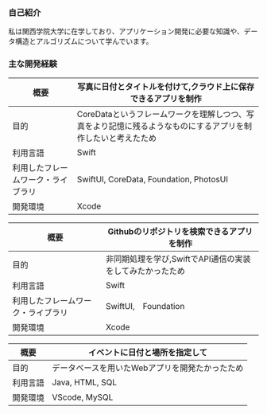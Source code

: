 ### 自己紹介
私は関西学院大学に在学しており、アプリケーション開発に必要な知識や、データ構造とアルゴリズムについて学んでいます。

### 主な開発経験
| 概要 | 写真に日付とタイトルを付けて,クラウド上に保存できるアプリを制作 |
| ---- | ---- |
| 目的 | CoreDataというフレームワークを理解しつつ、写真をより記憶に残るようなものにするアプリを制作したいと考えたため |
| 利用言語 | Swift |
| 利用したフレームワーク・ライブラリ | SwiftUI, CoreData, Foundation, PhotosUI | 
| 開発環境 | Xcode |

| 概要 | Githubのリポジトリを検索できるアプリを制作 |
| ---- | ---- |
| 目的 | 非同期処理を学び,SwiftでAPI通信の実装をしてみたかったため |
| 利用言語 | Swift |
| 利用したフレームワーク・ライブラリ | SwiftUI,　Foundation |
| 開発環境 | Xcode |

| 概要 | イベントに日付と場所を指定して |
| ---- | ---- |
| 目的 | データベースを用いたWebアプリを開発たかったため |
| 利用言語 | Java, HTML, SQL |
| 開発環境 | VScode, MySQL |

